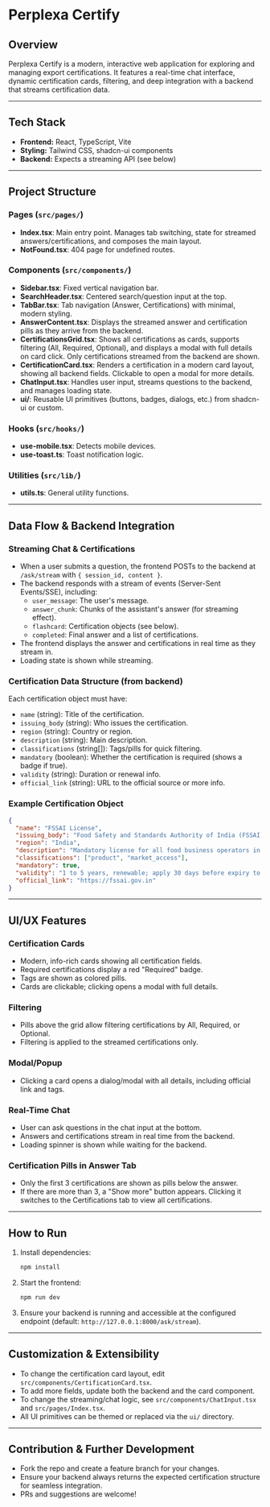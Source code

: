 # Perplexa Certify

## Overview

Perplexa Certify is a modern, interactive web application for exploring and managing export certifications. It features a real-time chat interface, dynamic certification cards, filtering, and deep integration with a backend that streams certification data.

---

## Tech Stack
- **Frontend:** React, TypeScript, Vite
- **Styling:** Tailwind CSS, shadcn-ui components
- **Backend:** Expects a streaming API (see below)

---

## Project Structure

### Pages (`src/pages/`)
- **Index.tsx**: Main entry point. Manages tab switching, state for streamed answers/certifications, and composes the main layout.
- **NotFound.tsx**: 404 page for undefined routes.

### Components (`src/components/`)
- **Sidebar.tsx**: Fixed vertical navigation bar.
- **SearchHeader.tsx**: Centered search/question input at the top.
- **TabBar.tsx**: Tab navigation (Answer, Certifications) with minimal, modern styling.
- **AnswerContent.tsx**: Displays the streamed answer and certification pills as they arrive from the backend.
- **CertificationsGrid.tsx**: Shows all certifications as cards, supports filtering (All, Required, Optional), and displays a modal with full details on card click. Only certifications streamed from the backend are shown.
- **CertificationCard.tsx**: Renders a certification in a modern card layout, showing all backend fields. Clickable to open a modal for more details.
- **ChatInput.tsx**: Handles user input, streams questions to the backend, and manages loading state.
- **ui/**: Reusable UI primitives (buttons, badges, dialogs, etc.) from shadcn-ui or custom.

### Hooks (`src/hooks/`)
- **use-mobile.tsx**: Detects mobile devices.
- **use-toast.ts**: Toast notification logic.

### Utilities (`src/lib/`)
- **utils.ts**: General utility functions.

---

## Data Flow & Backend Integration

### Streaming Chat & Certifications
- When a user submits a question, the frontend POSTs to the backend at `/ask/stream` with `{ session_id, content }`.
- The backend responds with a stream of events (Server-Sent Events/SSE), including:
  - `user_message`: The user's message.
  - `answer_chunk`: Chunks of the assistant's answer (for streaming effect).
  - `flashcard`: Certification objects (see below).
  - `completed`: Final answer and a list of certifications.
- The frontend displays the answer and certifications in real time as they stream in.
- Loading state is shown while streaming.

### Certification Data Structure (from backend)
Each certification object must have:
- `name` (string): Title of the certification.
- `issuing_body` (string): Who issues the certification.
- `region` (string): Country or region.
- `description` (string): Main description.
- `classifications` (string[]): Tags/pills for quick filtering.
- `mandatory` (boolean): Whether the certification is required (shows a badge if true).
- `validity` (string): Duration or renewal info.
- `official_link` (string): URL to the official source or more info.

### Example Certification Object
```json
{
  "name": "FSSAI License",
  "issuing_body": "Food Safety and Standards Authority of India (FSSAI)",
  "region": "India",
  "description": "Mandatory license for all food business operators in India, ensuring compliance with food safety and hygiene standards under the Food Safety and Standards Act, 2006. It is essential for manufacturing, processing, storage, distribution, and sale of food products.",
  "classifications": ["product", "market_access"],
  "mandatory": true,
  "validity": "1 to 5 years, renewable; apply 30 days before expiry to avoid penalties.",
  "official_link": "https://fssai.gov.in"
}
```

---

## UI/UX Features

### Certification Cards
- Modern, info-rich cards showing all certification fields.
- Required certifications display a red "Required" badge.
- Tags are shown as colored pills.
- Cards are clickable; clicking opens a modal with full details.

### Filtering
- Pills above the grid allow filtering certifications by All, Required, or Optional.
- Filtering is applied to the streamed certifications only.

### Modal/Popup
- Clicking a card opens a dialog/modal with all details, including official link and tags.

### Real-Time Chat
- User can ask questions in the chat input at the bottom.
- Answers and certifications stream in real time from the backend.
- Loading spinner is shown while waiting for the backend.

### Certification Pills in Answer Tab
- Only the first 3 certifications are shown as pills below the answer.
- If there are more than 3, a "Show more" button appears. Clicking it switches to the Certifications tab to view all certifications.

---

## How to Run
1. Install dependencies:
   ```sh
   npm install
   ```
2. Start the frontend:
   ```sh
   npm run dev
   ```
3. Ensure your backend is running and accessible at the configured endpoint (default: `http://127.0.0.1:8000/ask/stream`).

---

## Customization & Extensibility
- To change the certification card layout, edit `src/components/CertificationCard.tsx`.
- To add more fields, update both the backend and the card component.
- To change the streaming/chat logic, see `src/components/ChatInput.tsx` and `src/pages/Index.tsx`.
- All UI primitives can be themed or replaced via the `ui/` directory.

---

## Contribution & Further Development
- Fork the repo and create a feature branch for your changes.
- Ensure your backend always returns the expected certification structure for seamless integration.
- PRs and suggestions are welcome!



